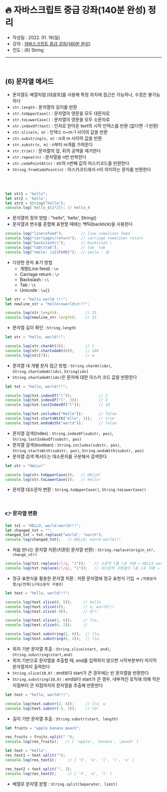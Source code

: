 # 🔥 자바스크립트 중급 강좌(140분 완성) 정리

- 작성일 : 2022. 01. 16(일)
- 강의 : <a href="https://youtu.be/4_WLS9Lj6n4">자바스크립트 중급 강좌(140분 완성)</a>
- 진도 : (6) String

<hr>
<br>

## (6) 문자열 메서드
- 문자열도 배열처럼 [대괄호]를 사용해 특정 위치에 접근은 가능하나, 수정은 불가능하다
- `str.length` : 문자열의 길이를 반환 
- `str.toUpperCase()` : 문자열의 영문을 모두 대문자로
- `str.toLowerCase()` : 문자열의 영문을 모두 소문자로
- `str.indexOf(text)` : 인자로 받아온 text의 시작 인덱스를 반환 (없다면 -1 반환)
- `str.slice(n, m)` : 인덱스 n~m-1 사이의 값을 반환
- `str.substring(n, m)` : n과 m 사이의 값을 반환 
- `str.substr(n, m)` : n부터 m개를 가져온다
- `str.trim()` : 문자열의 앞, 뒤의 공백을 제거한다
- `str.repeat(n)` : 문자열을 n번 반복한다
- `str.codePointAt(n)` : str의 n번째 값의 아스키코드를 반환한다 
- `String.fromCodePoint(n)` : 아스키코드에서 n이 의미하는 문자를 반환한다 


<br>
<br>

```javascript
let str1 = "hello";
let str2 = 'hello';
let str3 = String("hello");
console.log(`hello_${2*2}); // hello_4
```
- 문자열의 정의 방법 : "hello", 'hello', String()
- 문자열과 변수를 혼합해 표현할 때에는 백틱(backtick)을 사용한다
```javascript
console.log("line\nfeed");        // line <newline> feed
console.log("carriage\rreturn");  // carriage <newline> return
console.log("backslash\\");       // backslash \
console.log("tab\ttab");          // tab  tab
console.log("smile: \u{1F60D}");  // smile : 😍
```
- 다양한 문자 표기 방법
  - 개행(Line feed) : `\n` 
  - Carriage return : `\r` 
  - Backslash : `\\`
  - Tab : `\t`
  - Unicode : `\u{}`
```javascript
let str = "hello world !!!";
let newline_str = "hello\nworld\n!!!";

console.log(str.length);            // 15
console.log(newline_str.length);    // 15
```
- 문자열 길이 확인 : `String.length`
```javascript
let str = "hello, world!!";

console.log(str.charAt(3));         // l
console.log(str.charCodeAt(0));     // 104
console.log(str[7]);                // w
```
- 문자열 내 개별 문자 접근 방법 : `String.charAt(idx)`, `String.charCodeAt(idx)`, `String[idx]`
- `String.charCodeAt(idx)`은 문자에 대한 아스키 코드 값을 반환한다
```javascript
let txt = "hello, world!!!";

console.log(txt.indexOf("l"));            // 2
console.log(txt.indexOf("l", 3));         // 3
console.log(txt.lastIndexOf("l"));        // 10

console.log(txt.includes("Hello"));       // false
console.log(txt.startsWith("ello", 1));   // true
console.log(txt.endsWith("world"));       // false
```
- 문자열 검색(index) : `String.indexOf(substr, pos)`, `String.lastIndexOf(substr, pos)`
- 문자열 검색(boolean) : `String.includes(substr, pos)`, `String.startsWith(substr, pos)`, `String.endsWith(substr, pos)`
- 문자열 검색 메서드는 대소문자를 구분해서 검색한다
```javascript
let str = "HeLLo!"

console.log(str.toUpperCase());   // HELLO!
console.log(str.toLowerCase());   // hello!
```
- 문자열 대소문자 변환 : `String.toUpperCase()`, `String.toLowerCase()`


<br>



### 👉 문자열 변환
```javascript
let txt = "HELLO, world-world!!!";
let changed_txt = "";
changed_txt = txt.replace("world", "earch");
console.log(changed_txt);   // HELLO, earch-world!!!
```
- 처음 만나는 문자열 치환(치환된 문자열 반환) : `String.replace(origin_str, change_str)`
```javascript
console.log(txt.replace(/l/g, "i"));    // 소문자 l을 i로 치환 → HELLO worid-worid!!!
console.log(txt.replace(/l/gi, "i"));   // 대소문자 구분없이 l을 i로 치환 → HEiiO worid-worid!!!
```
- 정규 표현식을 활용한 문자열 치환 : 치환 문자열에 정규 표현식 기입 → `/치환문자열/g(전체)i(대소문자 구분X)`
```javascript
let text = "hello, world!!!";

console.log(text.slice(0, 5));     // hello
console.log(text.slice(4));        // o, world!!!
console.log(text.slice(-4));       // d!!!

console.log(text.slice(2, 6));     // llo,
console.log(text.slice(6, 2));     // 

console.log(text.substring(2, 6));  // llo,
console.log(text.substring(6, 2));  // llo,
```
- 위치 기반 문자열 추출 : `String.slice(start, end)`, `String.substring(start,end)`
- 위치 기반으로 문자열을 추출할 때, end를 입력하지 않으면 시작부분부터 마지막 문자열까지 출력한다
- `String.slice(10,0)` : end보다 start가 큰 경우에는 빈 문자열을 반환한다 
- `String.substring(10,0)` : end보다 start가 큰 경우, 내부적인 로직에 의해 작은 지점부터 큰 지점까지의 문자열을 추출해 반환한다
```javascript
let text = "hello, world!!!";

console.log(text.substr(2, 6));     // llo, w
console.log(text.substr(-5, 3));    // ld!
```
- 길이 기반 문자열 추출 : `String.substr(start, length)`
```javascript
let fruits = "apple banana peach";

res_fruits = fruits.split(" ");
console.log(res_fruits);   // [ 'apple', 'banana', 'peach' ]

let text = "hello";
res_text1 = text.split("");
console.log(res_text1);     // [ 'h', 'e', 'l', 'l', 'o' ]

res_text2 = text.split("", 3);
console.log(res_text2);     // [ 'h', 'e', 'l' ]
```
- 배열로 문자열 분할 : `String.split(Separator, limit)`



<br>


